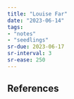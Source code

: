 ```yaml
---
title: "Louise Far"
date: "2023-06-14"
tags:
- "notes"
- "seedlings"
sr-due: 2023-06-17
sr-interval: 3
sr-ease: 250
---
```




## References
